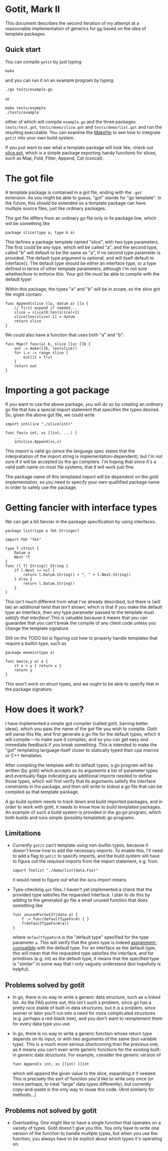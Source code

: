 Gotit, Mark II
==============

This document describes the second iteration of my attempt at a
reasoonable implementation of generics for [go](http://golang.org)
based on the idea of template packages.

Quick start
-----------

You can compile `gotit` by just typing

    make

and you can run it on an example program by typing

    ./go tests/example.go

or

    make tests/example
    ./tests/example

either of which will compile `example.go` and the three packages
`tests/test.got`, `tests/demo/slice.got` and `tests/demo/list.got` and
run the resulting executable.  You can examine the [Makefile][1] to
see how to integrate `gotit` into your own build system.

If you just want to see what a template package will look like, check
out [slice.got][2], which is a simple package exporting handy
functions for slices, such as Map, Fold, Filter, Append, Cat (concat).

[1]: http://github.com/droundy/gotit/blob/master/Makefile
[2]: http://github.com/droundy/gotit/blob/master/tests/demo/slice.got

The got file
============

A template package is contained in a got file, ending with the `.got`
extension.  As you might be able to guess, "got" stands for "go
template".  In the future, this should be extended so a template
package can have multiple source files, just like ordinary packages.

The got file differs from an ordinary go file only in its package
line, which will be something like

    package slice(type a, type b a)

This defines a package template named "slice", with two type
parameters.  The first could be any type, which will be called "a",
and the second type, called "b" will default to be the same as "a", if
no second type parameter is provided.  The default type argument is
optional, and will itself default to interface{}.  The default type
should be either an interface type, or a type defined in terms of
other template parameters, although I'm not sure whether/how to
enforce this.  Your got file *must* be able to compile with the
default type!

Within this package, the types "a" and "b" will be in scope, so the
slice got file might contain:

    func Append(slice []a, datum a) []a {
        // first expand if needed...
        slice = slice[0:len(slice)+1]
        slice[len(slice)-1] = datum
        return slice
    }

We could also have a function that uses both "a" and "b":

    func Map(f func(a) b, slice []a) []b {
        out := make([]b, len(slice))
        for i,v := range slice {
            out[i] = f(v)
        }
        return out
    }

Importing a got package
=======================

If you want to use the above package, you will do so by creating an
ordinary go file that has a special import statement that specifies
the types desired.  So, given the above got file, we could write

    import intslice "./slice(int)"

    func foo(x int, xs []int, ...) {
        ...
        intslice.Append(xs,x)

This import is valid go (since the language spec states that the
interpretation of the import string is implementation-dependent), but
I'm not sure if it will be accepted by the go compilers.  I'm hoping
that since it's a valid path name on most file systems, that it will
work just fine.

The package name of this templated import will be dependent on the
gotit implementation, so you need to specify your own qualtified
package name in order to safely use the package.

Getting fancier with interface types
====================================

We can get a bit fancier in the package specification by using
interfaces.

    package list(type a fmt.Stringer)

    import fmt "fmt"

    type T struct {
        Datum a
        Next *T
    }
    func (l T) String() String {
        if l.Next != nil {
            return l.Datum.String() + ", " + l.Next.String()
        } else {
            return l.Datum.String()
        }
    }

This isn't much different from what I've already described, but there
is (will be) an additional twist that isn't shown, which is that if
you make the default type an interface, then any type parameter passed
to the template *must satisfy that interface*! This is valuable
because it means that you can guarantee that you can't break the
compile of any client code unless you change the template signature.

Still on the TODO list is figuring out how to properly handle
templates that require a builtin type, such as

    package maxmin(type a)
    
    func max(x,y a) a {
        if x > y { return x }
        return y
    }

This won't work on struct types, and we ought to be able to specify
that in the package signature.

How does it work?
=================

I have implemented a simple got compiler (called gotit, barring better
ideas), which you pass the name of the got file you wish to compile.
Gotit will parse this file, and first generate a go file for the
default types, which it will compile---to make sure it compiles, and
so you can get easy and immediate feedback if you break something.
This is intended to make the "got" templating language itself closer
to statically typed than cpp macros or C++ templates.

After compiling the template with its default types, a go program will
be written (by gotit) which accepts as its arguments a list of
parameter types and eventually flags indicating any additional imports
needed to define those types, which will first verify that its
arguments satisfy the interface constraints in the package, and then
will write to stdout a go file that can be compiled as that template
package.

A go build system needs to track down and build imported packages, and
in order to work with gotit, it needs to know how to build templated
packages.  An example of such a build system is provided in the go.go
program, which both builds and runs simple (possibly templated) go
programs.


Limitations
-----------

- Currently `gotit` can't template using non-builtin types, because it
  doesn't know how to add the necessary imports.  To enable
  this, I'll need to add a flag to `gotit` to specify imports, and the
  build system will have to figure out the required imports from the
  import statement, e.g. from

      import foolist "./demo/list(data.Foo)"

  it would need to figure out what the `data` import means.

- Type-checking `got` files.  I haven't  yet implemented a check that
  the provided type satisfies the requested interface.  I plan to do
  this by adding to the generated go file a small unused function that
  does something like

      func unusedForGotIt(data a) {
          f := func(defaultTypeForA) { }
          f(defaultTypeForA(a))
      }

  where `defaultTypeForA` is the "default type" specified for the type
  parameter `a`.  This will verify that the given type is indeed
  [assignment-compatible][3]
  with the default type.  For an interface as the default type, this
  will mean that the requested type satisfies the interface, and for
  primitives (e.g. int) as the default type, it means that the
  specified type is "similar" in some way that I only vaguely
  understand (but hopefully is helpful).

[3]: http://golang.org/doc/go_spec.html#Assignment_compatibility

Problems solved by gotit
------------------------

- In go, there is no way to write a generic data structure, such as a
  linked list.  As the FAQ points out, this isn't *such* a problem,
  since go has a pretty nice stable of built-in data structures, but
  it *is* a problem, since sooner or later you'll run into a need for
  more complicated structures (e.g. perhaps a red-black tree), and you
  don't want to reimplement them for every data type you use.

- In go, there is no way to write a generic function whose return type
  depends on its input, or with two arguments of the same (but
  variable type).  This is a much more serious shortcoming than the
  previous one, as it means you can't even write generic functions for
  the existing built-in generic data structures.  For example,
  consider the generic version of

      func Append(x int, xs []int) []int

  which will append the given value to the slice, expanding it if
  needed.  This is precisely the sort of function you'd like to write
  only once (or twice perhaps, to treat "large" data types
  differently), but currently copy-and-paste is the only way to reuse
  this code.  (And similarly for methods...)

Problems not solved by gotit
----------------------------

- Overloading.  One might like to have a single function that operates
  on a variety of types.  Gotit doesn't give you this.  You only have
  to write one version of the function to handle multiple types, but
  when you *use* the function, you always have to be explicit about
  which types it's operating on.
